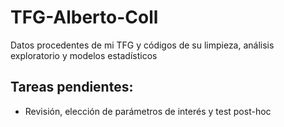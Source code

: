# TFG-Alberto-Coll
Datos procedentes de mi TFG y códigos de su limpieza, análisis exploratorio y modelos estadísticos


## Tareas pendientes:
+ Revisión, elección de parámetros de interés y test post-hoc
